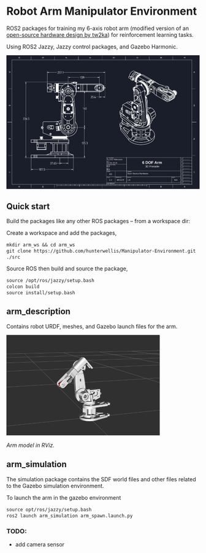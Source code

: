 # Robot Arm Manipulator Environment

ROS2 packages for training my 6-axis robot arm (modified version of an [open-source hardware design by tw2ka](https://www.dropbox.com/scl/fi/mgowac0a7bwx7u2pcz12b/Arduino-robot-arm-files-step.zip?rlkey=3cpy6x4wcpfr1s548s7qxxex5&e=2&dl=0)) for reinforcement learning tasks.

Using ROS2 Jazzy, Jazzy control packages, and Gazebo Harmonic. 

![arm drawing](./images/arm_iso.jpg)

## Quick start
Build the packages like any other ROS packages &ndash; from a workspace dir:

Create a workspace and add the packages,
```
mkdir arm_ws && cd arm_ws
git clone https://github.com/hunterwellis/Manipulator-Environment.git ./src
```
Source ROS then build and source the package,
```
source /opt/ros/jazzy/setup.bash
colcon build
source install/setup.bash
```

## arm_description
Contains robot URDF, meshes, and Gazebo launch files for the arm.

![arm rviz](./images/arm_rviz.png)

*Arm model in RViz.*

## arm_simulation
The simulation package contains the SDF world files and other files related to the Gazebo simulation environment.

To launch the arm in the gazebo environment
```
source opt/ros/jazzy/setup.bash
ros2 launch arm_simulation arm_spawn.launch.py
```


### TODO:
- add camera sensor
